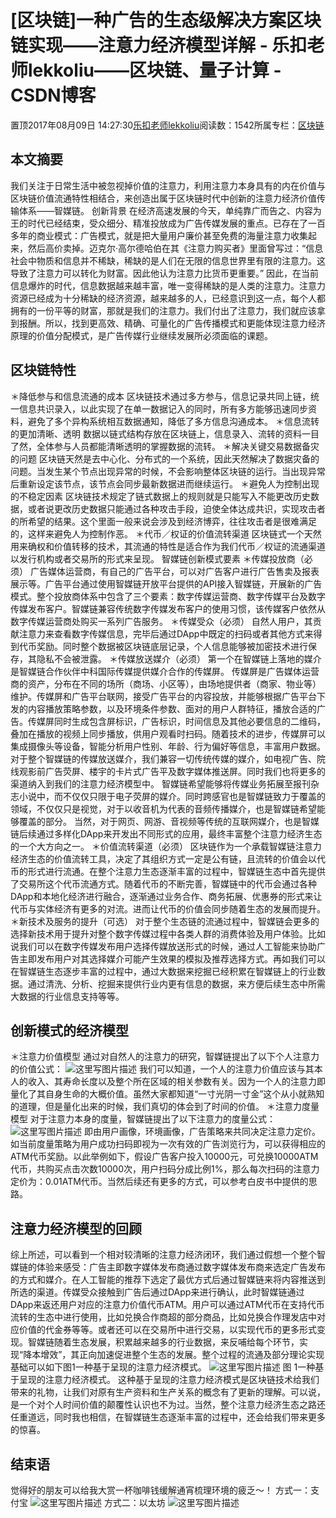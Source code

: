 
# [区块链]一种广告的生态级解决方案区块链实现——注意力经济模型详解 - 乐扣老师lekkoliu——区块链、量子计算 - CSDN博客

置顶2017年08月09日 14:27:30[乐扣老师lekkoliu](https://me.csdn.net/lsttoy)阅读数：1542所属专栏：[区块链](https://blog.csdn.net/column/details/20660.html)



## 本文摘要
我们关注于日常生活中被忽视掉价值的注意力，利用注意力本身具有的内在价值与区块链价值流通特性相结合，来创造出属于区块链时代中创新的注意力经济价值传输体系——智媒链。
创新背景
在经济高速发展的今天，单纯靠广而告之、内容为王的时代已经结束，受众细分、精准投放成为广告传媒发展的重点。已存在了一百多年的商业模式：广告模式，就是把大量用户廉价甚至免费的海量注意力收集起来，然后高价卖掉。迈克尔·高尔德哈伯在其《注意力购买者》里面曾写过：“信息社会中物质和信息并不稀缺，稀缺的是人们在无限的信息世界里有限的注意力。这导致了注意力可以转化为财富。因此他认为注意力比货币更重要。”
因此，在当前信息爆炸的时代，信息数据越来越丰富，唯一变得稀缺的是人类的注意力。注意力资源已经成为十分稀缺的经济资源，越来越多的人，已经意识到这一点，每个人都拥有的一份平等的财富，那就是我们的注意力。我们付出了注意力，我们就应该拿到报酬。所以，找到更高效、精确、可量化的广告传播模式和更能体现注意力经济原理的价值分配模式，是广告传媒行业继续发展所必须面临的课题。
## 区块链特性
＊降低参与和信息流通的成本
区块链技术通过多方参与，信息记录共同上链，统一信息共识录入，以此实现了在单一数据记入的同时，所有多方能够迅速同步资料，避免了多个异构系统相互数据通知，降低了多方信息沟通成本。
＊信息流转的更加清晰、透明
数据以链式结构存放在区块链上，信息录入、流转的资料一目了然，全体参与人员都能清晰透明的掌握数据的流转。
＊解决关键交易数据备灾的问题
区块链天然是去中心化、分布式的一个系统，因此天然解决了数据灾备的问题。当发生某个节点出现异常的时候，不会影响整体区块链的运行。当出现异常后重新设定该节点，该节点会同步最新数据进而继续运行。
＊避免人为控制出现的不稳定因素
区块链技术规定了链式数据上的规则就是只能写入不能更改历史数据，或者说更改历史数据只能通过各种攻击手段，迫使全体达成共识，实现攻击者的所希望的结果。这个里面一般来说会涉及到经济博弈，往往攻击者是很难满足的，这样来避免人为控制作恶。
＊代币／权证的价值流转渠道
区块链式一个天然用来确权和价值转移的技术，其流通的特性是适合作为我们代币／权证的流通渠道以发行机构或者交易所的形式来呈现。
智媒链创新模式要素
＊传媒投放商（必须）
广告媒体运营商，有自己的广告平台，可以对广告客户进行广告售卖及报表展示等。广告平台通过使用智媒链开放平台提供的API接入智媒链，开展新的广告模式。整个投放商体系中包含了三个要素：数字传媒运营商、数字传媒平台及数字传媒发布客户。智媒链兼容传统数字传媒发布客户的使用习惯，该传媒客户依然从数字传媒运营商处购买一系列广告服务。
＊传媒受众（必须）
自然人用户，其贡献注意力来查看数字传媒信息，完毕后通过DApp中既定的扫码或者其他方式来得到代币奖励。同时整个数据被区块链底层记录，个人信息能够被加密技术进行保存，其隐私不会被泄露。
＊传媒放送媒介（必须）
第一个在智媒链上落地的媒介是智媒链合作伙伴中科国际传媒提供媒介合作的传媒屏。
传媒屏是广告媒体运营商的资产，分布在不同的场所（商场、小区等），由场地提供者（商家、物业等）维护。传媒屏和广告平台联网，接受广告平台的内容投放，并能够根据广告平台下发的内容播放策略参数，以及环境条件参数、面对的用户人群特征，播放合适的广告。传媒屏同时生成包含屏标识，广告标识，时间信息及其他必要信息的二维码，叠加在播放的视频上同步播放，供用户观看时扫码。随着技术的进步，传媒屏可以集成摄像头等设备，智能分析用户性别、年龄、行为偏好等信息，丰富用户数据。
对于整个智媒链的传媒放送媒介，我们兼容一切传统传媒的媒介，如电视广告、院线观影前广告荧屏、楼宇的卡片式广告平及数字媒体推送屏。同时我们也将更多的渠道纳入到我们的注意力经济模型中。
智媒链希望能够将传媒业务拓展至报刊杂志小说中，而不仅仅只限于电子荧屏的媒介。同时跨感官也是智媒链致力于覆盖的领域，不仅仅只是视觉，对于以收音机为代表的音频传播媒介，也是智媒链希望能够覆盖的部分。
当然，对于网页、网游、音视频等传统的互联网媒介，也是智媒链后续通过多样化DApp来开发出不同形式的应用，最终丰富整个注意力经济生态的一个大方向之一。
＊价值流转渠道（必须）
区块链作为一个承载智媒链注意力经济生态的价值流转工具，决定了其组织方式一定是公有链，且流转的价值会以代币的形式进行流通。在整个注意力生态逐渐丰富的过程中，智媒链生态中首先提供了交易所这个代币流通方式。随着代币的不断完善，智媒链中的代币会通过各种DApp和本地化经济进行融合，逐渐通过业务合作、商务拓展、优惠券的形式来让代币与实体经济有更多的对流。进而让代币的价值会同步随着生态的发展而提升。
＊新技术及服务的提升（可选）
对于整个生态链的流通过程中，智媒链会更多的选择新技术用于提升对整个数字传媒过程中各类人群的消费体验及用户体验。比如说我们可以在数字传媒发布用户选择传媒放送形式的时候，通过人工智能来协助广告主即发布用户对其选择媒介可能产生效果的模拟及推荐选择方式。再如我们可以在智媒链生态逐步丰富的过程中，通过大数据来挖掘已经积累在智媒链上的行业数据。通过清洗、分析、挖掘来提供行业内更有信息的数据，来方便后续生态中所需大数据的行业信息支持等等。
## 创新模式的经济模型
＊注意力价值模型
通过对自然人的注意力的研究，智媒链提出了以下个人注意力的价值公式：
![这里写图片描述](https://img-blog.csdn.net/20170809142519580?watermark/2/text/aHR0cDovL2Jsb2cuY3Nkbi5uZXQvbHN0dG95/font/5a6L5L2T/fontsize/400/fill/I0JBQkFCMA==/dissolve/70/gravity/SouthEast)
我们可以知道，一个人的注意力价值应该与其本人的收入、其寿命长度以及整个所在区域的相关参数有关。因为一个人的注意力即量化了其自身生命的大概价值。虽然大家都知道“一寸光阴一寸金”这个从小就熟知的道理，但是量化出来的时候，我们真切的体会到了时间的价值。
＊注意力度量模型
对于注意力本身的度量，智媒链提出了以下注意力的度量公式：
![这里写图片描述](https://img-blog.csdn.net/20170809142531975?watermark/2/text/aHR0cDovL2Jsb2cuY3Nkbi5uZXQvbHN0dG95/font/5a6L5L2T/fontsize/400/fill/I0JBQkFCMA==/dissolve/70/gravity/SouthEast)
即由用户画像，环境画像，广告策略来共同决定注意力定价。如当前度量策略为用户成功扫码即视为一次有效的广告浏览行为，可以获得相应的ATM代币奖励。以此举例如下，假设广告客户投入10000元，可兑换10000ATM代币，共购买点击次数10000次，用户扫码分成比例1%，那么每次扫码的注意力定价为：0.01ATM代币。当然后续还有更多的方式，可以参考白皮书中提供的思路。
[
](https://img-blog.csdn.net/20170809142531975?watermark/2/text/aHR0cDovL2Jsb2cuY3Nkbi5uZXQvbHN0dG95/font/5a6L5L2T/fontsize/400/fill/I0JBQkFCMA==/dissolve/70/gravity/SouthEast)
## 注意力经济模型的回顾
[
](https://img-blog.csdn.net/20170809142531975?watermark/2/text/aHR0cDovL2Jsb2cuY3Nkbi5uZXQvbHN0dG95/font/5a6L5L2T/fontsize/400/fill/I0JBQkFCMA==/dissolve/70/gravity/SouthEast)综上所述，可以看到一个相对较清晰的注意力经济闭环，我们通过假想一个整个智媒链的体验来感受：广告主即数字媒体发布商通过数字媒体发布商来选定广告发布的方式和媒介。在人工智能的推荐下选定了最优方式后通过智媒链来将内容推送到所选的渠道。传媒受众接触到广告后通过DApp来进行确认，此时智媒链通过DApp来返还用户对应的注意力价值代币ATM。用户可以通过ATM代币在支持代币流转的生态中进行使用，比如兑换合作商超的部分商品，比如兑换合作理发店中对应价值的代金券等等。或者还可以在交易所中进行交易，以实现代币的更多形式变现。智媒链随着生态发展，积累越来越多的行业数据，来反哺给每个环节，实现“降本增效”，其正向加速促进整个生态的发展。整个过程的流通及部分理论实现基础可以如下图1一种基于呈现的注意力经济模式。
![这里写图片描述](https://img-blog.csdn.net/20170809142603141?watermark/2/text/aHR0cDovL2Jsb2cuY3Nkbi5uZXQvbHN0dG95/font/5a6L5L2T/fontsize/400/fill/I0JBQkFCMA==/dissolve/70/gravity/SouthEast)
图 1一种基于呈现的注意力经济模式。
这种基于呈现的注意力经济模式是区块链技术给我们带来的礼物，让我们对原有生产资料和生产关系的概念有了更新的理解。可以说，是一个对个人时间价值的颠覆性认识也不为过。当然，整个注意力经济生态之路还任重道远，同时我也相信，在智媒链生态逐渐丰富的过程中，还会给我们带来更多的惊喜。
## 结束语
觉得好的朋友可以给我大赏一杯咖啡钱缓解通宵梳理环境的疲乏〜！
方式一：支付宝
![这里写图片描述](https://img-blog.csdn.net/20180831102425105?watermark/2/text/aHR0cHM6Ly9ibG9nLmNzZG4ubmV0L2xzdHRveQ==/font/5a6L5L2T/fontsize/400/fill/I0JBQkFCMA==/dissolve/70)
方式二：以太坊
![这里写图片描述](https://img-blog.csdn.net/2018083110244130?watermark/2/text/aHR0cHM6Ly9ibG9nLmNzZG4ubmV0L2xzdHRveQ==/font/5a6L5L2T/fontsize/400/fill/I0JBQkFCMA==/dissolve/70)

[
](https://img-blog.csdn.net/20180831102425105?watermark/2/text/aHR0cHM6Ly9ibG9nLmNzZG4ubmV0L2xzdHRveQ==/font/5a6L5L2T/fontsize/400/fill/I0JBQkFCMA==/dissolve/70)
